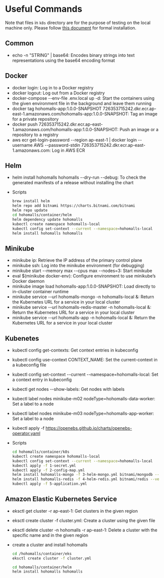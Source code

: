# Useful Commands

Note that files in `k8s` directory are for the purpose of testing on the local machine only. Please follow [this document](../README.md) for formal installation.

## Common

- echo -n "STRING" | base64: Encodes binary strings into text representations using the base64 encoding format

## Docker

- docker login: Log in to a Docker registry
- docker logout: Log out from a Docker registry
- docker-compose --env-file .env.local up -d: Start the containers using the given environment file in the background and leave them running
- docker tag hohomalls-app:1.0.0-SNAPSHOT 726353715242.dkr.ecr.ap-east-1.amazonaws.com/hohomalls-app:1.0.0-SNAPSHOT: Tag an image for a private repository
- docker push 726353715242.dkr.ecr.ap-east-1.amazonaws.com/hohomalls-app:1.0.0-SNAPSHOT: Push an image or a repository to a registry
- aws ecr get-login-password --region ap-east-1 | docker login --username AWS --password-stdin 726353715242.dkr.ecr.ap-east-1.amazonaws.com: Log in AWS ECR

## Helm

- helm install hohomalls hohomalls --dry-run --debug: To check the generated manifests of a release without installing the chart
- Scripts

  ```bash
  brew install helm
  helm repo add bitnami https://charts.bitnami.com/bitnami
  helm repo update
  cd hohomalls/container/helm
  helm dependency update hohomalls
  kubectl create namespace hohomalls-local
  kubectl config set-context --current --namespace=hohomalls-local
  helm install hohomalls hohomalls
  ```

## Minikube

- minikube ip: Retrieve the IP address of the primary control plane
- minikube ssh: Log into the minikube environment (for debugging)
- minikube start --memory max --cpus max --nodes=3: Start minikube
- eval $(minikube docker-env): Configure environment to use minikube’s Docker daemon
- minikube image load hohomalls-app:1.0.0-SNAPSHOT: Load directly to in-cluster container runtime
- minikube service --url hohomalls-mongo -n hohomalls-local &: Return the Kubernetes URL for a service in your local cluster
- minikube service --url hohomalls-redis-master -n hohomalls-local &: Return the Kubernetes URL for a service in your local cluster
- minikube service --url hohomalls-app -n hohomalls-local &: Return the Kubernetes URL for a service in your local cluster

## Kubenetes

- kubectl config get-contexts: Get context entries in kubeconfig
- kubectl config use-context CONTEXT_NAME: Set the current-context in a kubeconfig file
- kubectl config set-context --current --namespace=hohomalls-local: Set a context entry in kubeconfig
- kubectl get nodes --show-labels: Get nodes with labels
- kubectl label nodes minikube-m02 nodeType=hohomalls-data-worker: Set a label to a node
- kubectl label nodes minikube-m03 nodeType=hohomalls-app-worker: Set a label to a node
- kubectl apply -f https://openebs.github.io/charts/openebs-operator.yaml
- Scripts

  ```bash
  cd hohomalls/container/k8s
  kubectl create namespace hohomalls-local
  kubectl config set-context --current --namespace=hohomalls-local
  kubectl apply -f 1-secret.yml
  kubectl apply -f 2-config-map.yml
  helm install hohomalls-mongo -f 3-helm-mongo.yml bitnami/mongodb --version 10.29.2
  helm install hohomalls-redis -f 4-helm-redis.yml bitnami/redis --version 15.5.5
  kubectl apply -f 5-application.yml
  ```

## Amazon Elastic Kubernetes Service

- eksctl get cluster -r ap-east-1: Get clusters in the given region
- eksctl create cluster -f cluster.yml: Create a cluster using the given file
- eksctl delete cluster -n hohomalls -r ap-east-1: Delete a cluster with the specific name and in the given region
- create a cluster and install hohomalls

  ```bash
  cd /hohomalls/container/eks
  eksctl create cluster -f cluster.yml

  cd hohomalls/container/helm
  helm install hohomalls hohomalls
  ```
